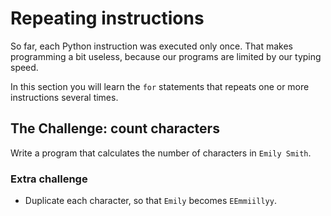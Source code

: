 # Repeating instructions

So far, each Python instruction was executed only once. That makes programming a bit useless, because our programs are limited by our typing speed.

In this section you will learn the `for` statements that repeats one or more instructions several times.

## The Challenge: count characters

Write a program that calculates the number of characters in `Emily Smith`.

### Extra challenge

* Duplicate each character, so that `Emily` becomes `EEmmiillyy`.
